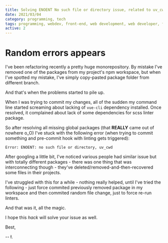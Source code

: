 ```yaml
---
title: Solving ENOENT No such file or directory issue, related to uv_cwd
date: 2021/03/04
category: programming, tech
tags: programming, webdev, front-end, web development, web developer, front-end developer, front-end development, javascript, js, command line, cmd, bash, node.js, node, nodejs, npm, monorepo
active: 2
---
```


# Random errors appears

I've been refactoring recently a pretty huge monorepository. By mistake I've removed one of the packages from my project's npm workspace, but when I've spotted my mistake, I've simply copy-pasted package folder from different branch. 

And that's when the problems started to pile up.

When I was trying to commit my changes, all of the sudden my command line started screaming about lacking of `vue-cli` dependency installed. Once resolved, it complained about lack of some dependencies for scss linter package. 

So after resolving all missing global packages (that **REALLY** came out of nowhere o_O) I've stuck with the following error (when trying to commit something and pre-commit hook with linting gets triggered):

```
Error: ENOENT: no such file or directory, uv_cwd
```

After googling a little bit, I've noticed various people had similar issue but with totally different packages - there was one thing that was interconnecting though - they've deleted/removed-and-then-recovered some files in their projects.

I've struggled with this for a while - nothing really helped, until I've tried the following - just force commited previously removed package in my workspace and then commited random file change, just to force re-run linters.

And that was it, all the magic.

I hope this *hack* will solve your issue as well.

Best,

-- ł.
